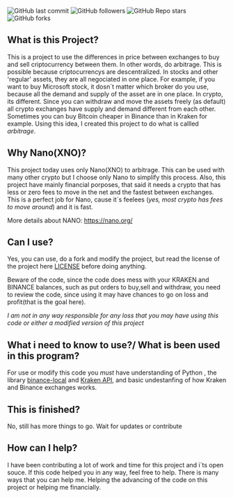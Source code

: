 ![GitHub last commit](https://img.shields.io/github/last-commit/Marcosgcr/ArbitragemNano)
![GitHub followers](https://img.shields.io/github/followers/Marcosgcr?style=social)
![GitHub Repo stars](https://img.shields.io/github/stars/Marcosgcr/ArbitragemNano?style=social)
![GitHub forks](https://img.shields.io/github/forks/Marcosgcr/ArbitragemNano?style=social)


## What is this Project?

This is a project to use the differences in price between exchanges to buy and sell criptocurrency between them. 
In other words, do arbitrage. This is possible because criptocurrencys are descentralized.
In stocks and other 'regular' assets, they are all negociated in one place. For example, if you want to buy Microsoft stock, it dosn´t matter which broker do you use, because all the demand and supply of the asset are in one place.
In crypto, its different. 
Since you can withdraw and move the assets freely (as default) all crypto exchanges have supply and demand different from each other.
Sometimes you can buy Bitcoin cheaper in Binance than in Kraken for example.
Using this idea, I created this project to do what is callled *arbitrage*. 

## Why Nano(XNO)?

This project today uses only Nano(XNO) to arbitrage. 
This can be used with many other crypto but I choose only Nano to simplify this process. 
Also, this project have mainly financial porposes, that said it needs a crypto that has less or zero fees to move in the net and the fastest between exchanges.
This is a perfect job for Nano, cause it´s feelees (*yes, most crypto has fees to move around*) and it is fast. 

More details about NANO: https://nano.org/

## Can I use?

Yes, you can use, do a fork and modify the project, but read the license of the project here [LICENSE](LICENSE) before doing anything.

Beware of the code, since the code does mess with your KRAKEN and BINANCE balances, such as  put orders to buy,sell and withdraw, you need to review the code, since using it may have chances to go on loss and profit(that is the goal here).

*I am not in any way responsible for any loss that you may have using this code or either a modified version of this project*

## What i need to know to use?/ What is been used in this program?

For use or modify this code you *must* have understanding of Python , the library [binance-local](https://python-binance.readthedocs.io/en/latest/) and [Kraken API](https://docs.kraken.com/rest/), and basic undestanfing of how Kraken and Binance exchanges works.


## This is finished?

No, still has more things to go.
Wait for updates or contribute


## How can I help?

I have been contributing a lot of work and time for this project and i´ts open souce.
If this code helped you in any way, feel free to help.
There is many ways that you can help me.
Helping the advancing of the code on this project or helping me financially.


